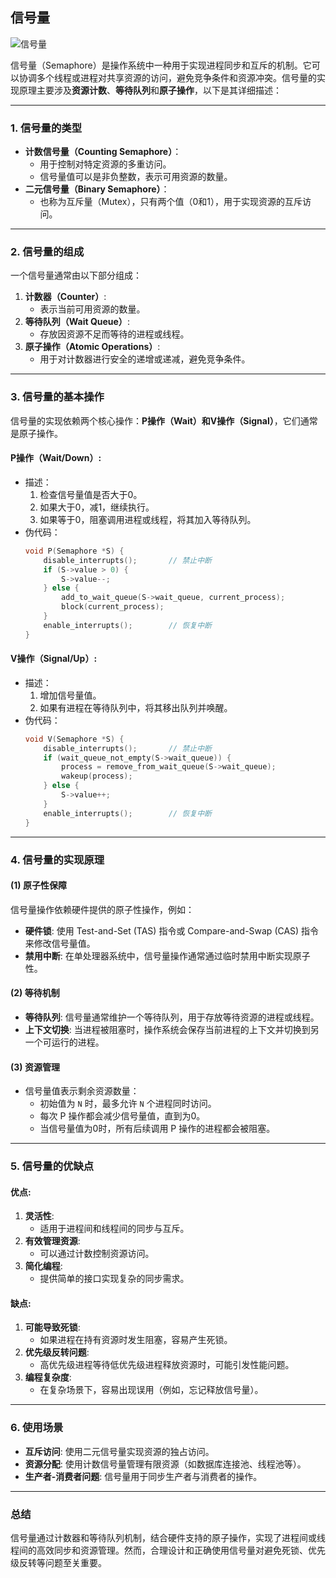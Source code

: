 ## 信号量

![信号量](../images/信号量.svg)

信号量（Semaphore）是操作系统中一种用于实现进程同步和互斥的机制。它可以协调多个线程或进程对共享资源的访问，避免竞争条件和资源冲突。信号量的实现原理主要涉及**资源计数**、**等待队列**和**原子操作**，以下是其详细描述：

---

### 1. 信号量的类型
- **计数信号量（Counting Semaphore）**：
  - 用于控制对特定资源的多重访问。
  - 信号量值可以是非负整数，表示可用资源的数量。
- **二元信号量（Binary Semaphore）**：
  - 也称为互斥量（Mutex），只有两个值（0和1），用于实现资源的互斥访问。

---

### 2. 信号量的组成
一个信号量通常由以下部分组成：
1. **计数器（Counter）**:
   - 表示当前可用资源的数量。
2. **等待队列（Wait Queue）**:
   - 存放因资源不足而等待的进程或线程。
3. **原子操作（Atomic Operations）**:
   - 用于对计数器进行安全的递增或递减，避免竞争条件。

---

### 3. 信号量的基本操作
信号量的实现依赖两个核心操作：**P操作（Wait）**和**V操作（Signal）**，它们通常是原子操作。

#### **P操作（Wait/Down）**:
- 描述：
  1. 检查信号量值是否大于0。
  2. 如果大于0，减1，继续执行。
  3. 如果等于0，阻塞调用进程或线程，将其加入等待队列。
- 伪代码：
  ```c
  void P(Semaphore *S) {
      disable_interrupts();       // 禁止中断
      if (S->value > 0) {
          S->value--;
      } else {
          add_to_wait_queue(S->wait_queue, current_process);
          block(current_process);
      }
      enable_interrupts();        // 恢复中断
  }
  ```

#### **V操作（Signal/Up）**:
- 描述：
  1. 增加信号量值。
  2. 如果有进程在等待队列中，将其移出队列并唤醒。
- 伪代码：
  ```c
  void V(Semaphore *S) {
      disable_interrupts();       // 禁止中断
      if (wait_queue_not_empty(S->wait_queue)) {
          process = remove_from_wait_queue(S->wait_queue);
          wakeup(process);
      } else {
          S->value++;
      }
      enable_interrupts();        // 恢复中断
  }
  ```

---

### 4. 信号量的实现原理
#### **(1) 原子性保障**
信号量操作依赖硬件提供的原子性操作，例如：
- **硬件锁**: 使用 Test-and-Set (TAS) 指令或 Compare-and-Swap (CAS) 指令来修改信号量值。
- **禁用中断**: 在单处理器系统中，信号量操作通常通过临时禁用中断实现原子性。

#### **(2) 等待机制**
- **等待队列**: 信号量通常维护一个等待队列，用于存放等待资源的进程或线程。
- **上下文切换**: 当进程被阻塞时，操作系统会保存当前进程的上下文并切换到另一个可运行的进程。

#### **(3) 资源管理**
- 信号量值表示剩余资源数量：
  - 初始值为 `N` 时，最多允许 `N` 个进程同时访问。
  - 每次 P 操作都会减少信号量值，直到为0。
  - 当信号量值为0时，所有后续调用 P 操作的进程都会被阻塞。

---

### 5. 信号量的优缺点
#### **优点**:
1. **灵活性**:
   - 适用于进程间和线程间的同步与互斥。
2. **有效管理资源**:
   - 可以通过计数控制资源访问。
3. **简化编程**:
   - 提供简单的接口实现复杂的同步需求。

#### **缺点**:
1. **可能导致死锁**:
   - 如果进程在持有资源时发生阻塞，容易产生死锁。
2. **优先级反转问题**:
   - 高优先级进程等待低优先级进程释放资源时，可能引发性能问题。
3. **编程复杂度**:
   - 在复杂场景下，容易出现误用（例如，忘记释放信号量）。

---

### 6. 使用场景
- **互斥访问**: 使用二元信号量实现资源的独占访问。
- **资源分配**: 使用计数信号量管理有限资源（如数据库连接池、线程池等）。
- **生产者-消费者问题**: 信号量用于同步生产者与消费者的操作。

---

### 总结
信号量通过计数器和等待队列机制，结合硬件支持的原子操作，实现了进程间或线程间的高效同步和资源管理。然而，合理设计和正确使用信号量对避免死锁、优先级反转等问题至关重要。